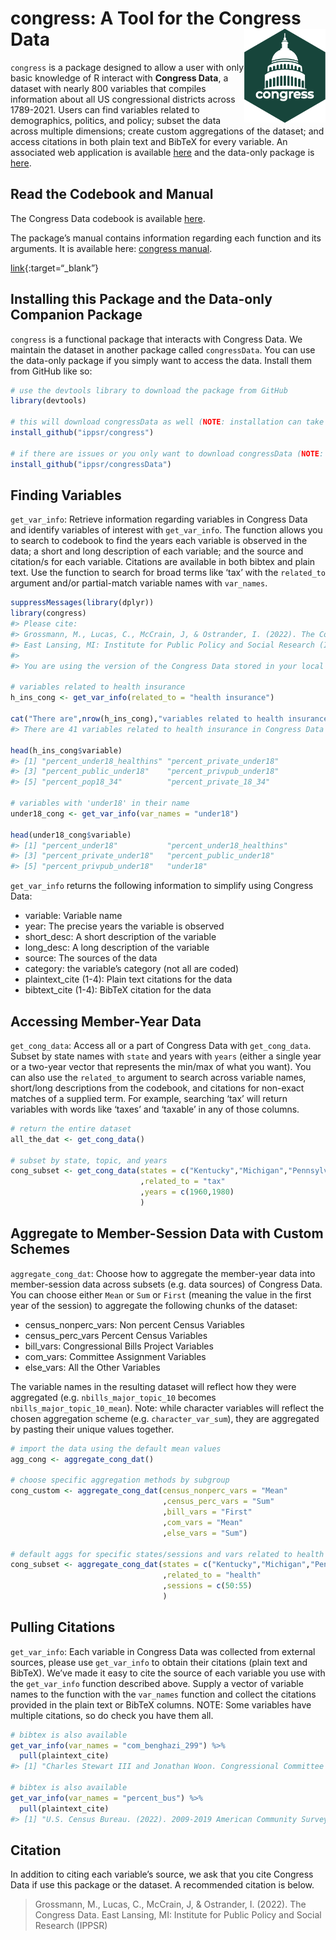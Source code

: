 
<!-- README.md is generated from README.Rmd. Please edit that file -->

# congress: A Tool for the Congress Data <img src="figures/congress.png" height="150" align="right"/>

`congress` is a package designed to allow a user with only basic
knowledge of R interact with **Congress Data**, a dataset with nearly
800 variables that compiles information about all US congressional
districts across 1789-2021. Users can find variables related to
demographics, politics, and policy; subset the data across multiple
dimensions; create custom aggregations of the dataset; and access
citations in both plain text and BibTeX for every variable. An
associated web application is available
[here](https://congress.ippsr.msu.edu/congress/) and the data-only
package is [here](https://github.com/IPPSR/congressData).

## Read the Codebook and Manual

The Congress Data codebook is available
<a href="https://raw.githubusercontent.com/IPPSR/congressData/main/congress_codebook_1.pdf" target="_blank">here</a>.

The package’s manual contains information regarding each function and
its arguments. It is available here:
<a href="https://raw.githubusercontent.com/IPPSR/congress/main/congress_1.0_manual.pdf" target="_blank">congress
manual</a>.

[link](https://raw.githubusercontent.com/IPPSR/congress/main/congress_1.0_manual.pdf){:target=“\_blank”}

## Installing this Package and the Data-only Companion Package

`congress` is a functional package that interacts with Congress Data. We
maintain the dataset in another package called `congressData`. You can
use the data-only package if you simply want to access the data. Install
them from GitHub like so:

``` r
# use the devtools library to download the package from GitHub
library(devtools)

# this will download congressData as well (NOTE: installation can take several minutes)
install_github("ippsr/congress")

# if there are issues or you only want to download congressData (NOTE: installation can take several minutes)
install_github("ippsr/congressData")
```

## Finding Variables

`get_var_info`: Retrieve information regarding variables in Congress
Data and identify variables of interest with `get_var_info`. The
function allows you to search to codebook to find the years each
variable is observed in the data; a short and long description of each
variable; and the source and citation/s for each variable. Citations are
available in both bibtex and plain text. Use the function to search for
broad terms like ‘tax’ with the `related_to` argument and/or
partial-match variable names with `var_names`.

``` r
suppressMessages(library(dplyr))
library(congress)
#> Please cite:
#> Grossmann, M., Lucas, C., McCrain, J, & Ostrander, I. (2022). The Congress Data.
#> East Lansing, MI: Institute for Public Policy and Social Research (IPPSR).
#> 
#> You are using the version of the Congress Data stored in your local copy of congressData. Running `congressData::get_congress_version()` will print your local version number.

# variables related to health insurance
h_ins_cong <- get_var_info(related_to = "health insurance")

cat("There are",nrow(h_ins_cong),"variables related to health insurance in Congress Data")
#> There are 41 variables related to health insurance in Congress Data

head(h_ins_cong$variable)
#> [1] "percent_under18_healthins" "percent_private_under18"  
#> [3] "percent_public_under18"    "percent_privpub_under18"  
#> [5] "percent_pop18_34"          "percent_private_18_34"

# variables with 'under18' in their name
under18_cong <- get_var_info(var_names = "under18")

head(under18_cong$variable)
#> [1] "percent_under18"           "percent_under18_healthins"
#> [3] "percent_private_under18"   "percent_public_under18"   
#> [5] "percent_privpub_under18"   "under18"
```

`get_var_info` returns the following information to simplify using
Congress Data:

-   variable: Variable name
-   year: The precise years the variable is observed
-   short_desc: A short description of the variable
-   long_desc: A long description of the variable
-   source: The sources of the data
-   category: the variable’s category (not all are coded)
-   plaintext_cite (1-4): Plain text citations for the data
-   bibtext_cite (1-4): BibTeX citation for the data

## Accessing Member-Year Data

`get_cong_data`: Access all or a part of Congress Data with
`get_cong_data`. Subset by state names with `state` and years with
`years` (either a single year or a two-year vector that represents the
min/max of what you want). You can also use the `related_to` argument to
search across variable names, short/long descriptions from the codebook,
and citations for non-exact matches of a supplied term. For example,
searching ‘tax’ will return variables with words like ‘taxes’ and
‘taxable’ in any of those columns.

``` r
# return the entire dataset
all_the_dat <- get_cong_data()

# subset by state, topic, and years
cong_subset <- get_cong_data(states = c("Kentucky","Michigan","Pennsylvania")
                             ,related_to = "tax"
                             ,years = c(1960,1980)
                             )
```

## Aggregate to Member-Session Data with Custom Schemes

`aggregate_cong_dat`: Choose how to aggregate the member-year data into
member-session data across subsets (e.g. data sources) of Congress Data.
You can choose either `Mean` or `Sum` or `First` (meaning the value in
the first year of the session) to aggregate the following chunks of the
dataset:

-   census_nonperc_vars: Non percent Census Variables
-   census_perc_vars Percent Census Variables
-   bill_vars: Congressional Bills Project Variables
-   com_vars: Committee Assignment Variables
-   else_vars: All the Other Variables

The variable names in the resulting dataset will reflect how they were
aggregated (e.g. `nbills_major_topic_10` becomes
`nbills_major_topic_10_mean`). Note: while character variables will
reflect the chosen aggregation scheme (e.g. `character_var_sum`), they
are aggregated by pasting their unique values together.

``` r
# import the data using the default mean values
agg_cong <- aggregate_cong_dat()

# choose specific aggregation methods by subgroup
cong_custom <- aggregate_cong_dat(census_nonperc_vars = "Mean"
                                  ,census_perc_vars = "Sum"
                                  ,bill_vars = "First"
                                  ,com_vars = "Mean"
                                  ,else_vars = "Sum")

# default aggs for specific states/sessions and vars related to health
cong_subset <- aggregate_cong_dat(states = c("Kentucky","Michigan","Pennsylvania")
                                  ,related_to = "health"
                                  ,sessions = c(50:55)
                                  )
```

## Pulling Citations

`get_var_info`: Each variable in Congress Data was collected from
external sources, please use `get_var_info` to obtain their citations
(plain text and BibTeX). We’ve made it easy to cite the source of each
variable you use with the `get_var_info` function described above.
Supply a vector of variable names to the function with the `var_names`
function and collect the citations provided in the plain text or BibTeX
columns. NOTE: Some variables have multiple citations, so do check you
have them all.

``` r
# bibtex is also available
get_var_info(var_names = "com_benghazi_299") %>%
  pull(plaintext_cite)
#> [1] "Charles Stewart III and Jonathan Woon. Congressional Committee Assignments, 103rd to 114th Congresses, 1993--2017: House of Representatives, 2017.\n"

# bibtex is also available
get_var_info(var_names = "percent_bus") %>%
  pull(plaintext_cite)
#> [1] "U.S. Census Bureau. (2022). 2009-2019 American Community Survey 1-year Estimates. Retrieved from the Census Bureau Data API."
```

## Citation

In addition to citing each variable’s source, we ask that you cite
Congress Data if use this package or the dataset. A recommended citation
is below.

> Grossmann, M., Lucas, C., McCrain, J, & Ostrander, I. (2022). The
> Congress Data. East Lansing, MI: Institute for Public Policy and
> Social Research (IPPSR)
